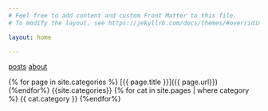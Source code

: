```yaml
---
# Feel free to add content and custom Front Matter to this file.
# To modify the layout, see https://jekyllrb.com/docs/themes/#overriding-theme-defaults

layout: home

---
```

[posts](posts.md)
[about](/about/)


{% for page in site.categories %}
[{{ page.title }}]({{ page.url}})
{%endfor%}
{{site.categories}}
{% for cat in site.pages | where category %}
{{ cat.category }}
{%endfor%}
